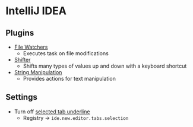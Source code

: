 # IntelliJ IDEA

## Plugins

 - [File Watchers](https://plugins.jetbrains.com/plugin/7177-file-watchers)
   - Executes task on file modifications
 - [Shifter](https://plugins.jetbrains.com/plugin/6149-shifter)
   - Shifts many types of values up and down with a keyboard shortcut
 - [String Manipulation](https://plugins.jetbrains.com/plugin/2162-string-manipulation)
   - Provides actions for text manipulation

## Settings

- Turn off [selected tab underline](https://youtrack.jetbrains.com/issue/IDEA-131683#comment=27-2112280)
  - Registry → `ide.new.editor.tabs.selection`
